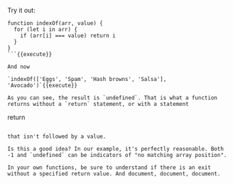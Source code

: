 Try it out: 

```
function indexOf(arr, value) {
  for (let i in arr) {
    if (arr[i] === value) return i
  }
}
```{{execute}}

And now

`indexOf(['Eggs', 'Spam', 'Hash browns', 'Salsa'], 'Avocado')`{{execute}}

As you can see, the result is `undefined`. That is what a function returns without a `return` statement, or with a statement 

```
return
```

that isn't followed by a value.

Is this a good idea? In our example, it's perfectly reasonable. Both -1 and `undefined` can be indicators of "no matching array position". 

In your own functions, be sure to understand if there is an exit without a specified return value. And document, document, document.
